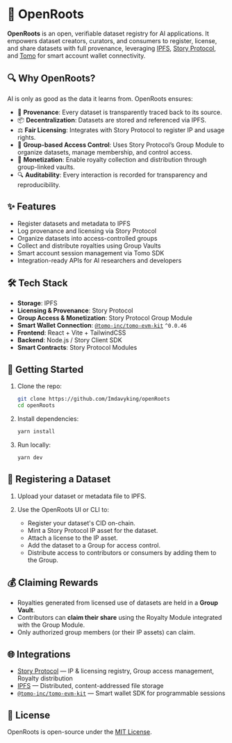 # 🌱 OpenRoots

**OpenRoots** is an open, verifiable dataset registry for AI applications. It empowers dataset creators, curators, and consumers to register, license, and share datasets with full provenance, leveraging [IPFS](https://ipfs.tech/), [Story Protocol](https://storyprotocol.xyz/), and [Tomo](https://www.npmjs.com/package/@tomo-inc/tomo-evm-kit) for smart account wallet connectivity.

## 🔍 Why OpenRoots?

AI is only as good as the data it learns from. OpenRoots ensures:

- 🔗 **Provenance**: Every dataset is transparently traced back to its source.
- 📦 **Decentralization**: Datasets are stored and referenced via IPFS.
- ⚖️ **Fair Licensing**: Integrates with Story Protocol to register IP and usage rights.
- 👥 **Group-based Access Control**: Uses Story Protocol’s Group Module to organize datasets, manage membership, and control access.
- 💸 **Monetization**: Enable royalty collection and distribution through group-linked vaults.
- 🔍 **Auditability**: Every interaction is recorded for transparency and reproducibility.

## ✨ Features

- Register datasets and metadata to IPFS
- Log provenance and licensing via Story Protocol
- Organize datasets into access-controlled groups
- Collect and distribute royalties using Group Vaults
- Smart account session management via Tomo SDK
- Integration-ready APIs for AI researchers and developers

## 🛠 Tech Stack

- **Storage**: IPFS
- **Licensing & Provenance**: Story Protocol
- **Group Access & Monetization**: Story Protocol Group Module
- **Smart Wallet Connection**: [`@tomo-inc/tomo-evm-kit`](https://www.npmjs.com/package/@tomo-inc/tomo-evm-kit) `^0.0.46`
- **Frontend**: React + Vite + TailwindCSS
- **Backend**: Node.js / Story Client SDK
- **Smart Contracts**: Story Protocol Modules

## 🚀 Getting Started

1. Clone the repo:

   ```bash
   git clone https://github.com/Imdavyking/openRoots
   cd openRoots
   ```

2. Install dependencies:

   ```bash
   yarn install
   ```

3. Run locally:

   ```bash
   yarn dev
   ```

## 📄 Registering a Dataset

1. Upload your dataset or metadata file to IPFS.
2. Use the OpenRoots UI or CLI to:

   - Register your dataset's CID on-chain.
   - Mint a Story Protocol IP asset for the dataset.
   - Attach a license to the IP asset.
   - Add the dataset to a Group for access control.
   - Distribute access to contributors or consumers by adding them to the Group.

## 💰 Claiming Rewards

- Royalties generated from licensed use of datasets are held in a **Group Vault**.
- Contributors can **claim their share** using the Royalty Module integrated with the Group Module.
- Only authorized group members (or their IP assets) can claim.

## 🌐 Integrations

- [Story Protocol](https://story.foundation) — IP & licensing registry, Group access management, Royalty distribution
- [IPFS](https://ipfs.tech) — Distributed, content-addressed file storage
- [`@tomo-inc/tomo-evm-kit`](https://www.npmjs.com/package/@tomo-inc/tomo-evm-kit) — Smart wallet SDK for programmable sessions

## 📜 License

OpenRoots is open-source under the [MIT License](LICENSE).
